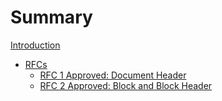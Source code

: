 # Summary

[Introduction](./Introduction.md)

- [RFCs](./RFCs/RFC_root.md)
  - [RFC 1 Approved: Document Header](./RFCs/RFC-1_Approved__Document-Header.md)
  - [RFC 2 Approved: Block and Block Header](./RFCs/RFC-2_Approved__Block-and-Block-Header.md)
